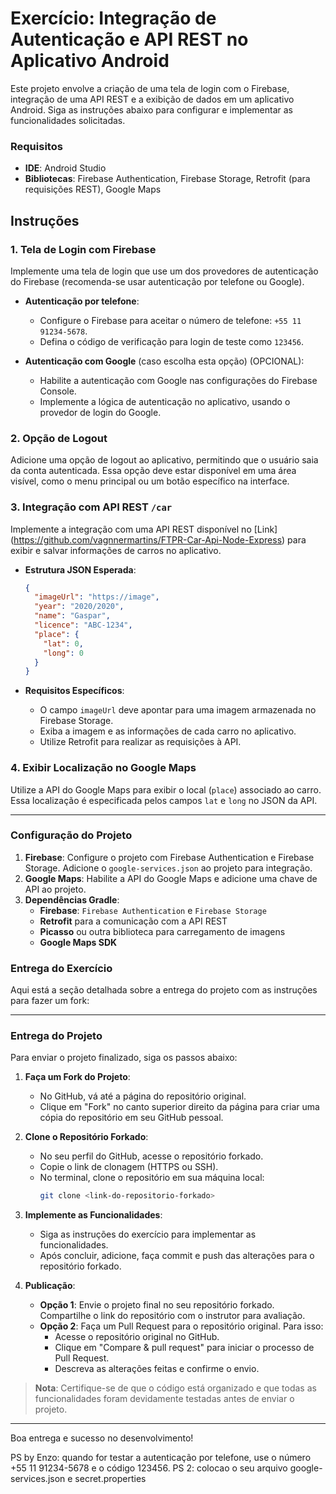 # Exercício: Integração de Autenticação e API REST no Aplicativo Android

Este projeto envolve a criação de uma tela de login com o Firebase, integração de uma API REST e a exibição de dados em um aplicativo Android. Siga as instruções abaixo para configurar e implementar as funcionalidades solicitadas.

### Requisitos

- **IDE**: Android Studio
- **Bibliotecas**: Firebase Authentication, Firebase Storage, Retrofit (para requisições REST), Google Maps

## Instruções

### 1. Tela de Login com Firebase

Implemente uma tela de login que use um dos provedores de autenticação do Firebase (recomenda-se usar autenticação por telefone ou Google).

- **Autenticação por telefone**:
    - Configure o Firebase para aceitar o número de telefone: `+55 11 91234-5678`.
    - Defina o código de verificação para login de teste como `123456`.

- **Autenticação com Google** (caso escolha esta opção) (OPCIONAL):
    - Habilite a autenticação com Google nas configurações do Firebase Console.
    - Implemente a lógica de autenticação no aplicativo, usando o provedor de login do Google.

### 2. Opção de Logout

Adicione uma opção de logout ao aplicativo, permitindo que o usuário saia da conta autenticada. Essa opção deve estar disponível em uma área visível, como o menu principal ou um botão específico na interface.

### 3. Integração com API REST `/car`

Implemente a integração com uma API REST disponível no [Link] (https://github.com/vagnnermartins/FTPR-Car-Api-Node-Express) para exibir e salvar informações de carros no aplicativo.

- **Estrutura JSON Esperada**:
    ```json
    {
      "imageUrl": "https://image",
      "year": "2020/2020",
      "name": "Gaspar",
      "licence": "ABC-1234",
      "place": {
        "lat": 0,
        "long": 0
      }
    }
    ```

- **Requisitos Específicos**:
    - O campo `imageUrl` deve apontar para uma imagem armazenada no Firebase Storage.
    - Exiba a imagem e as informações de cada carro no aplicativo.
    - Utilize Retrofit para realizar as requisições à API.

### 4. Exibir Localização no Google Maps

Utilize a API do Google Maps para exibir o local (`place`) associado ao carro. Essa localização é especificada pelos campos `lat` e `long` no JSON da API.

---

### Configuração do Projeto

1. **Firebase**: Configure o projeto com Firebase Authentication e Firebase Storage. Adicione o `google-services.json` ao projeto para integração.
2. **Google Maps**: Habilite a API do Google Maps e adicione uma chave de API ao projeto.
3. **Dependências Gradle**:
    - **Firebase**: `Firebase Authentication` e `Firebase Storage`
    - **Retrofit** para a comunicação com a API REST
    - **Picasso** ou outra biblioteca para carregamento de imagens
    - **Google Maps SDK** 

### Entrega do Exercício

Aqui está a seção detalhada sobre a entrega do projeto com as instruções para fazer um fork:

---

### Entrega do Projeto

Para enviar o projeto finalizado, siga os passos abaixo:

1. **Faça um Fork do Projeto**:
    - No GitHub, vá até a página do repositório original.
    - Clique em "Fork" no canto superior direito da página para criar uma cópia do repositório em seu GitHub pessoal.

2. **Clone o Repositório Forkado**:
    - No seu perfil do GitHub, acesse o repositório forkado.
    - Copie o link de clonagem (HTTPS ou SSH).
    - No terminal, clone o repositório em sua máquina local:
      ```bash
      git clone <link-do-repositorio-forkado>
      ```

3. **Implemente as Funcionalidades**:
    - Siga as instruções do exercício para implementar as funcionalidades.
    - Após concluir, adicione, faça commit e push das alterações para o repositório forkado.

4. **Publicação**:
    - **Opção 1**: Envie o projeto final no seu repositório forkado. Compartilhe o link do repositório com o instrutor para avaliação.
    - **Opção 2**: Faça um Pull Request para o repositório original. Para isso:
        - Acesse o repositório original no GitHub.
        - Clique em "Compare & pull request" para iniciar o processo de Pull Request.
        - Descreva as alterações feitas e confirme o envio.

> **Nota**: Certifique-se de que o código está organizado e que todas as funcionalidades foram devidamente testadas antes de enviar o projeto.

--- 

Boa entrega e sucesso no desenvolvimento!

PS by Enzo: quando for testar a autenticação por telefone, use o número +55 11 91234-5678 e o código 123456.
PS 2: colocao o seu arquivo google-services.json e secret.properties